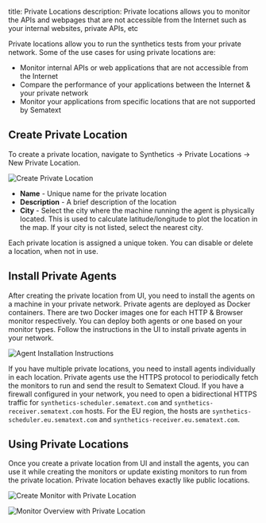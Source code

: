 title: Private Locations
description: Private locations allows you to monitor the APIs and webpages that are not accessible from the Internet such as your internal websites, private APIs, etc

Private locations allow you to run the synthetics tests from your private network. Some of the use cases for using private locations are:

* Monitor internal APIs or web applications that are not accessible from the Internet
* Compare the performance of your applications between the Internet & your private network
* Monitor your applications from specific locations that are not supported by Sematext

## Create Private Location

To create a private location, navigate to Synthetics -> Private Locations -> New Private Location. 

![Create Private Location]()

* **Name** - Unique name for the private location
* **Description** - A brief description of the location
* **City** - Select the city where the machine running the agent is physically located. This is used to calculate latitude/longitude to plot the location in the map. If your city is not listed, select the nearest city.

Each private location is assigned a unique token. You can disable or delete a location, when not in use.

## Install Private Agents

After creating the private location from UI, you need to install the agents on a machine in your private network. Private agents are deployed as Docker containers. There are two Docker images one for each HTTP & Browser monitor respectively. 
You can deploy both agents or one based on your monitor types. Follow the instructions in the UI to install private agents in your network.

![Agent Installation Instructions]()

If you have multiple private locations, you need to install agents individually in each location. Private agents use the HTTPS protocol to periodically fetch the monitors to run and send the result to Sematext Cloud. If you have a firewall configured in your network, you need to open a bidirectional HTTPS traffic for `synthetics-scheduler.sematext.com` and `synthetics-receiver.sematext.com` hosts. For the EU region, the hosts are `synthetics-scheduler.eu.sematext.com` and `synthetics-receiver.eu.sematext.com`.

## Using Private Locations

Once you create a private location from UI and install the agents, you can use it while creating the monitors or update existing monitors to run from the private location. Private location behaves exactly like public locations. 

![Create Monitor with Private Location]()

![Monitor Overview with Private Location]()